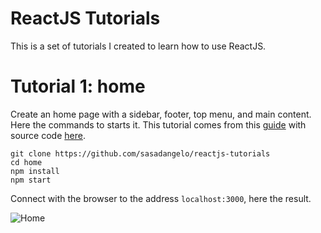 # ReactJS Tutorials

This is a set of tutorials I created to learn how to use ReactJS.

# Tutorial 1: home

Create an home page with a sidebar, footer, top menu, and main content. Here the commands to starts it. This tutorial comes from this [guide](https://medium.com/swlh/building-your-first-web-page-with-react-and-material-ui-287461c5f58a) with source code [here](https://github.com/giuliana-bezerra/react-layout-application).

```
git clone https://github.com/sasadangelo/reactjs-tutorials
cd home
npm install
npm start
```

Connect with the browser to the address ```localhost:3000```, here the result.

![Home](https://miro.medium.com/max/1468/1*o5AC2ZOXmVwH6KFJXLV8bQ.png)


